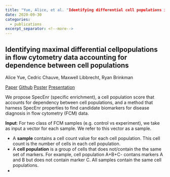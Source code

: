 ```yaml
---
title: "Yue, Alice, et al. "Identifying differential cell populations in flow cytometry data accounting for marker frequency." BioRxiv (2019): 837765."
date: 2020-09-30
categories: 
  - publications
excerpt_separator: <!--more-->
---
```


## Identifying maximal differential cellpopulations in flow cytometry data accounting for dependence between cell populations

Alice Yue, Cedric Chauve, Maxwell Libbrecht, Ryan Brinkman

[Paper](#) [Github](#) [Poster](#) [Presentation](#)

<!--more-->

We propose SpecEnr (specific enrichment), a cell population score that accounts for dependency between cell populations, and a method that harness SpecEnr properties to find candidate biomarkers for disease diagnosis in flow cytometry (FCM) data.

**Input**: For two class of FCM samples (e.g. control vs experiment), we take as input a vector for each sample. We refer to this vector as a sample. 
- A **sample** contains a cell count value for each cell population. This cell count is the number of cells in each cell population. 
- A **cell population** is a group of cells that does not/contain the the same set of markers. For example, cell population A+B+C- contans markers A and B but does not contain marker C. All samples contain the same cell populations.
- 
